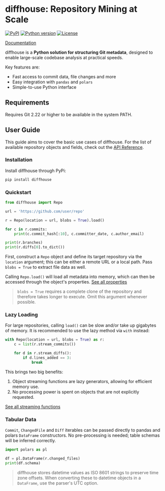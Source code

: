 # diffhouse: Repository Mining at Scale

[![PyPI](https://img.shields.io/pypi/v/diffhouse)](https://pypi.org/project/diffhouse/) [![Python version](https://img.shields.io/python/required-version-toml?tomlFilePath=https%3A%2F%2Fraw.githubusercontent.com%2Fvupdivup%2Fdiffhouse%2Fmain%2Fpyproject.toml)](https://pypi.org/project/diffhouse/) [![License](https://img.shields.io/github/license/vupdivup/diffhouse)](https://raw.githubusercontent.com/vupdivup/diffhouse/main/LICENSE.md)

[Documentation](https://vupdivup.github.io/diffhouse/)

<!-- home-start -->

diffhouse is a **Python solution for structuring Git metadata**, designed to enable
large-scale codebase analysis at practical speeds.

Key features are:

- Fast access to commit data, file changes and more
- Easy integration with `pandas` and `polars`
- Simple-to-use Python interface



## Requirements

Requires Git 2.22 or higher to be available in the system PATH.

<!-- home-end -->

## User Guide

<!-- user-guide-start -->

This guide aims to cover the basic use cases of diffhouse. For the list of
available repository objects and fields, check out the
[API Reference](https://vupdivup.github.io/diffhouse/api-reference).

### Installation

Install diffhouse through PyPi:

```sh
pip install diffhouse
```

### Quickstart

```python
from diffhouse import Repo

url = 'https://github.com/user/repo'

r = Repo(location = url, blobs = True).load()

for c in r.commits:
    print(c.commit_hash[:10], c.committer_date, c.author_email)

print(r.branches)
print(r.diffs[0].to_dict())
```

First, construct a `Repo` object and define
its target repository via the `location` argument; this can be either a
remote URL or a local path. Pass `blobs = True` to extract file data as well.

Calling `Repo.load()` will load all metadata into memory, which can
then be accessed through the object's properties.
[See all properties](https://vupdivup.github.io/diffhouse/api-reference/#diffhouse.Repo.branches)

> `blobs = True` requires a complete clone of the repository and therefore
> takes longer to execute. Omit this argument whenever possible.

### Lazy Loading

For large repositories, calling
`load()` can be slow and/or take up gigabytes of memory. It is recommended to
use the lazy method via `with` instead:

```python
with Repo(location = url, blobs = True) as r:
    c = list(r.stream_commits())

    for d in r.stream_diffs():
        if d.lines_added == 3:
            break
```

This brings two big benefits:

1. Object streaming functions are lazy generators, allowing for efficient memory use.
2. No processing power is spent on objects that are not explicitly requested.

[See all streaming functions](https://vupdivup.github.io/diffhouse/api-reference/#diffhouse.Repo.stream_commits)

### Tabular Data

`Commit`, `ChangedFile` and `Diff` iterables can be passed directly to
pandas and polars `DataFrame` constructors. No pre-processing is needed;
table schemas will be inferred correctly.

```python
import polars as pl

df = pl.DataFrame(r.changed_files)
print(df.schema)
```

> diffhouse stores datetime values as ISO 8601 strings to preserve time zone
> offsets. When converting these to datetime objects in a `DataFrame`, use
> the parser's UTC option.

<!-- user-guide-end -->

